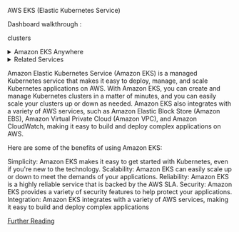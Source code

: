 AWS EKS (Elastic Kubernetes Service)

Dashboard walkthrough :

clusters <br>
<details><summary>Amazon EKS Anywhere</summary>Enterprise Subscriptions</details>
<details><summary>Related Services</summary>Amazon ECR <br> AWS Batch</details>

Amazon Elastic Kubernetes Service (Amazon EKS) is a managed Kubernetes service that makes it easy to deploy, manage, and scale Kubernetes applications on AWS. With Amazon EKS, you can create and manage Kubernetes clusters in a matter of minutes, and you can easily scale your clusters up or down as needed. Amazon EKS also integrates with a variety of AWS services, such as Amazon Elastic Block Store (Amazon EBS), Amazon Virtual Private Cloud (Amazon VPC), and Amazon CloudWatch, making it easy to build and deploy complex applications on AWS.

Here are some of the benefits of using Amazon EKS:

Simplicity: Amazon EKS makes it easy to get started with Kubernetes, even if you're new to the technology.
Scalability: Amazon EKS can easily scale up or down to meet the demands of your applications.
Reliability: Amazon EKS is a highly reliable service that is backed by the AWS SLA.
Security: Amazon EKS provides a variety of security features to help protect your applications.
Integration: Amazon EKS integrates with a variety of AWS services, making it easy to build and deploy complex applications

[Further Reading](https://docs.aws.amazon.com/eks/latest/userguide/what-is-eks.html)
